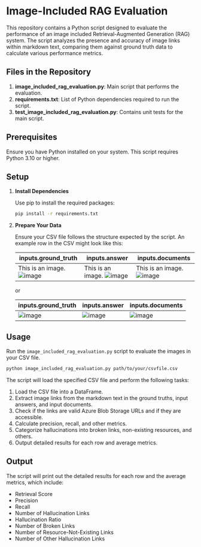 # Image-Included RAG Evaluation

This repository contains a Python script designed to evaluate the performance of an image included Retrieval-Augmented Generation (RAG) system. The script analyzes the presence and accuracy of image links within markdown text, comparing them against ground truth data to calculate various performance metrics.

## Files in the Repository

1. **image_included_rag_evaluation.py**: Main script that performs the evaluation.
2. **requirements.txt**: List of Python dependencies required to run the script.
3. **test_image_included_rag_evaluation.py**: Contains unit tests for the main script.

## Prerequisites

Ensure you have Python installed on your system. This script requires Python 3.10 or higher.

## Setup

1. **Install Dependencies**

   Use pip to install the required packages:

   ```sh
   pip install -r requirements.txt
   ```

2. **Prepare Your Data**

   Ensure your CSV file follows the structure expected by the script. An example row in the CSV might look like this:

   | inputs.ground_truth              | inputs.answer                    | inputs.documents                 |
   | -------------------------------- | -------------------------------- | -------------------------------- |
   | This is an image. ![image](url1) | This is an image. ![image](url1) | This is an image. ![image](url1) |

   or

   | inputs.ground_truth | inputs.answer  | inputs.documents |
   | ------------------- | -------------- | ---------------- |
   | ![image](url1)      | ![image](url1) | ![image](url1)   |

## Usage

Run the `image_included_rag_evaluation.py` script to evaluate the images in your CSV file.

```sh
python image_included_rag_evaluation.py path/to/your/csvfile.csv
```

The script will load the specified CSV file and perform the following tasks:

1. Load the CSV file into a DataFrame.
2. Extract image links from the markdown text in the ground truths, input answers, and input documents.
3. Check if the links are valid Azure Blob Storage URLs and if they are accessible.
4. Calculate precision, recall, and other metrics.
5. Categorize hallucinations into broken links, non-existing resources, and others.
6. Output detailed results for each row and average metrics.

## Output

The script will print out the detailed results for each row and the average metrics, which include:

- Retrieval Score
- Precision
- Recall
- Number of Hallucination Links
- Hallucination Ratio
- Number of Broken Links
- Number of Resource-Not-Existing Links
- Number of Other Hallucination Links
